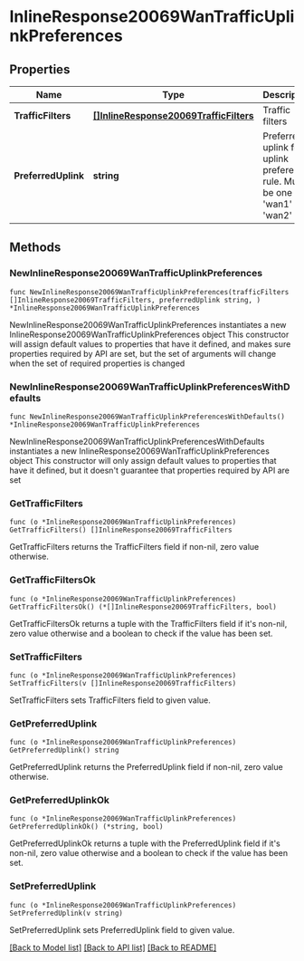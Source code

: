 # InlineResponse20069WanTrafficUplinkPreferences

## Properties

Name | Type | Description | Notes
------------ | ------------- | ------------- | -------------
**TrafficFilters** | [**[]InlineResponse20069TrafficFilters**](InlineResponse20069TrafficFilters.md) | Traffic filters | 
**PreferredUplink** | **string** | Preferred uplink for uplink preference rule. Must be one of: &#39;wan1&#39; or &#39;wan2&#39; | 

## Methods

### NewInlineResponse20069WanTrafficUplinkPreferences

`func NewInlineResponse20069WanTrafficUplinkPreferences(trafficFilters []InlineResponse20069TrafficFilters, preferredUplink string, ) *InlineResponse20069WanTrafficUplinkPreferences`

NewInlineResponse20069WanTrafficUplinkPreferences instantiates a new InlineResponse20069WanTrafficUplinkPreferences object
This constructor will assign default values to properties that have it defined,
and makes sure properties required by API are set, but the set of arguments
will change when the set of required properties is changed

### NewInlineResponse20069WanTrafficUplinkPreferencesWithDefaults

`func NewInlineResponse20069WanTrafficUplinkPreferencesWithDefaults() *InlineResponse20069WanTrafficUplinkPreferences`

NewInlineResponse20069WanTrafficUplinkPreferencesWithDefaults instantiates a new InlineResponse20069WanTrafficUplinkPreferences object
This constructor will only assign default values to properties that have it defined,
but it doesn't guarantee that properties required by API are set

### GetTrafficFilters

`func (o *InlineResponse20069WanTrafficUplinkPreferences) GetTrafficFilters() []InlineResponse20069TrafficFilters`

GetTrafficFilters returns the TrafficFilters field if non-nil, zero value otherwise.

### GetTrafficFiltersOk

`func (o *InlineResponse20069WanTrafficUplinkPreferences) GetTrafficFiltersOk() (*[]InlineResponse20069TrafficFilters, bool)`

GetTrafficFiltersOk returns a tuple with the TrafficFilters field if it's non-nil, zero value otherwise
and a boolean to check if the value has been set.

### SetTrafficFilters

`func (o *InlineResponse20069WanTrafficUplinkPreferences) SetTrafficFilters(v []InlineResponse20069TrafficFilters)`

SetTrafficFilters sets TrafficFilters field to given value.


### GetPreferredUplink

`func (o *InlineResponse20069WanTrafficUplinkPreferences) GetPreferredUplink() string`

GetPreferredUplink returns the PreferredUplink field if non-nil, zero value otherwise.

### GetPreferredUplinkOk

`func (o *InlineResponse20069WanTrafficUplinkPreferences) GetPreferredUplinkOk() (*string, bool)`

GetPreferredUplinkOk returns a tuple with the PreferredUplink field if it's non-nil, zero value otherwise
and a boolean to check if the value has been set.

### SetPreferredUplink

`func (o *InlineResponse20069WanTrafficUplinkPreferences) SetPreferredUplink(v string)`

SetPreferredUplink sets PreferredUplink field to given value.



[[Back to Model list]](../README.md#documentation-for-models) [[Back to API list]](../README.md#documentation-for-api-endpoints) [[Back to README]](../README.md)


